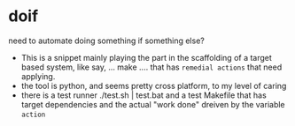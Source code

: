 # doif
need to automate doing something if something else?

* This is a snippet mainly playing the part in the scaffolding of a target based system, like say,  ... make .... that has `remedial actions` that need applying.
* the tool is python, and seems pretty cross platform, to my level of caring
* there is a test runner ./test.sh | test.bat and a test Makefile that has target dependencies and the actual "work done" dreiven by the variable `action`
